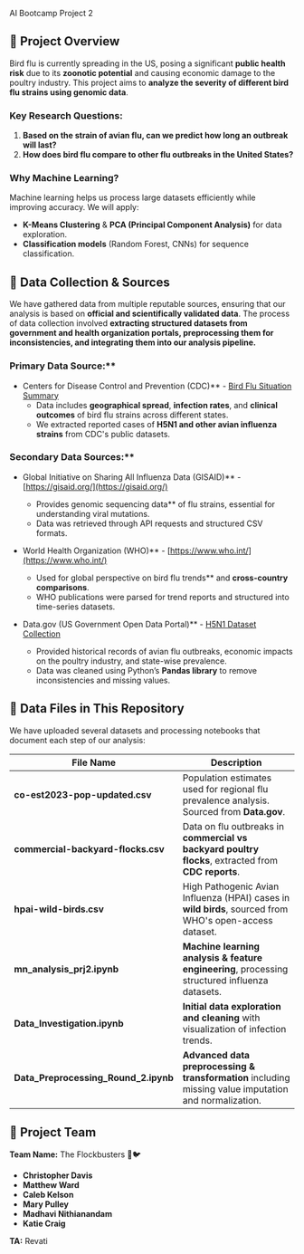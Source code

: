 AI Bootcamp Project 2

## 📌 Project Overview
Bird flu is currently spreading in the US, posing a significant **public health risk** due to its **zoonotic potential** and causing economic damage to the poultry industry. This project aims to **analyze the severity of different bird flu strains using genomic data**.

### **Key Research Questions:**
1. **Based on the strain of avian flu, can we predict how long an outbreak will last?**
2. **How does bird flu compare to other flu outbreaks in the United States?**

### Why Machine Learning?
Machine learning helps us process large datasets efficiently while improving accuracy. We will apply:
- **K-Means Clustering** & **PCA (Principal Component Analysis)** for data exploration.
- **Classification models** (Random Forest, CNNs) for sequence classification.

## 📌 Data Collection & Sources
We have gathered data from multiple reputable sources, ensuring that our analysis is based on **official and scientifically validated data**. The process of data collection involved **extracting structured datasets from government and health organization portals, preprocessing them for inconsistencies, and integrating them into our analysis pipeline.**

### Primary Data Source:**
- Centers for Disease Control and Prevention (CDC)** - [Bird Flu Situation Summary](https://www.cdc.gov/bird-flu/situation-summary/index.html)
  - Data includes **geographical spread**, **infection rates**, and **clinical outcomes** of bird flu strains across different states.
  - We extracted reported cases of **H5N1 and other avian influenza strains** from CDC's public datasets.

### Secondary Data Sources:**
- Global Initiative on Sharing All Influenza Data (GISAID)** - [https://gisaid.org/](https://gisaid.org/)
  - Provides genomic sequencing data** of flu strains, essential for understanding viral mutations.
  - Data was retrieved through API requests and structured CSV formats.

- World Health Organization (WHO)** - [https://www.who.int/](https://www.who.int/)
  - Used for global perspective on bird flu trends** and **cross-country comparisons**.
  - WHO publications were parsed for trend reports and structured into time-series datasets.

- Data.gov (US Government Open Data Portal)** - [H5N1 Dataset Collection](https://catalog.data.gov/dataset/?q=H5N1+&sort=views_recent+desc&tags=avian-influenza&ext_location=&ext_bbox=&ext_prev_extent=)
  - Provided historical records of avian flu outbreaks, economic impacts on the poultry industry, and state-wise prevalence.
  - Data was cleaned using Python’s **Pandas library** to remove inconsistencies and missing values.

## 📌 Data Files in This Repository
We have uploaded several datasets and processing notebooks that document each step of our analysis:

| File Name | Description |
|-----------|-------------|
| **co-est2023-pop-updated.csv** | Population estimates used for regional flu prevalence analysis. Sourced from **Data.gov**. |
| **commercial-backyard-flocks.csv** | Data on flu outbreaks in **commercial vs backyard poultry flocks**, extracted from **CDC reports**. |
| **hpai-wild-birds.csv** | High Pathogenic Avian Influenza (HPAI) cases in **wild birds**, sourced from WHO's open-access dataset. |
| **mn_analysis_prj2.ipynb** | **Machine learning analysis & feature engineering**, processing structured influenza datasets. |
| **Data_Investigation.ipynb** | **Initial data exploration and cleaning** with visualization of infection trends. |
| **Data_Preprocessing_Round_2.ipynb** | **Advanced data preprocessing & transformation** including missing value imputation and normalization. |

## 📌 Project Team
**Team Name:** The Flockbusters 🦠🐦
- **Christopher Davis**
- **Matthew Ward**
- **Caleb Kelson**
- **Mary Pulley**
- **Madhavi Nithianandam**
- **Katie Craig**

**TA:** Revati
